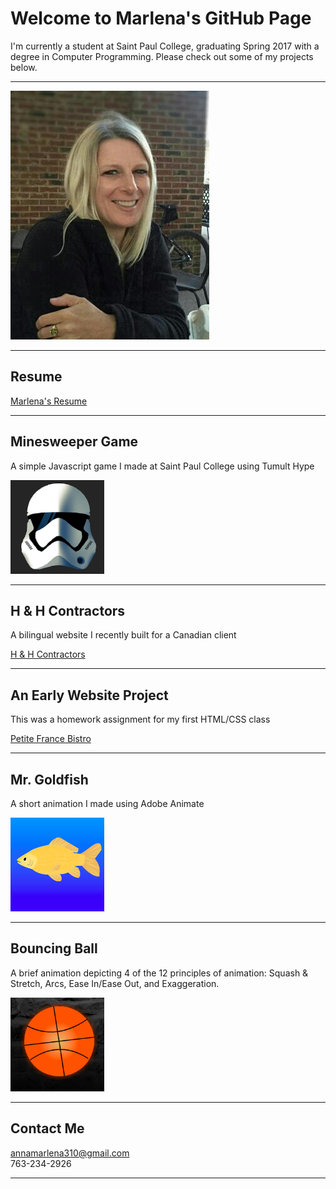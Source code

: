 # Welcome to Marlena's GitHub Page

I'm currently a student at Saint Paul College, graduating Spring 2017 with a degree in Computer Programming. Please check out some of my projects below. 

<hr>

<img src="headShot.jpg" id="headshot" />

<hr>

## Resume

<a href="https://annamarlena.github.io/Resume.pdf">Marlena's Resume</a>

<hr>

## Minesweeper Game
A simple Javascript game I made at Saint Paul College using Tumult Hype

<a href="https://annamarlena.github.io/Minesweeper/"><img src="flag.png" id="storm trooper" width="150" height="150" /></a>

<hr>

## H & H Contractors
A bilingual website I recently built for a Canadian client

<a href="https://annamarlena.github.io/HHContractors/">H & H Contractors</a>

<hr>

## An Early Website Project
This was a homework assignment for my first HTML/CSS class 

<a href="https://annamarlena.github.io/PetiteFranceBistro">Petite France Bistro</a>

<hr>

## Mr. Goldfish
A short animation I made using Adobe Animate

<a href="https://www.youtube.com/watch?v=Ojt1-hhV8xw"><img src="goldfish.png" id="goldfish" width="150" height="150" /></a>

<hr>

## Bouncing Ball 
A brief animation depicting 4 of the 12 principles of animation: Squash & Stretch, Arcs, Ease In/Ease Out, and Exaggeration.

<a href="https://www.youtube.com/watch?v=9efEvee4CCs"><img src="basketball.png" id="basketball" width="150" height="150" /></a>

<hr>

## Contact Me

annamarlena310@gmail.com <br>
763-234-2926

<hr>
